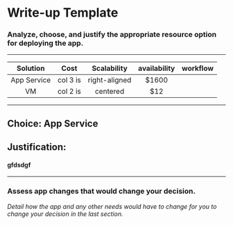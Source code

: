 # Write-up Template

### Analyze, choose, and justify the appropriate resource option for deploying the app.

<!-- *For **both** a VM or App Service solution for the CMS app:*
- *Analyze costs, scalability, availability, and workflow*
- *Choose the appropriate solution (VM or App Service) for deploying the app*
- *Justify your choice* -->
  

----------------------------

| Solution    | Cost          | Scalability   | availability | workflow     |
|:-----------:|:-------------:|:-------------:|:------------:|:------------:|
| App Service | col 3 is      | right-aligned | $1600        |              |
|   VM        | col 2 is      | centered      |   $12        |              |

----------------------------
## Choice: **App Service**

## Justification:

#### gfdsdgf
----------------------------
### Assess app changes that would change your decision.

*Detail how the app and any other needs would have to change for you to change your decision in the last section.* 